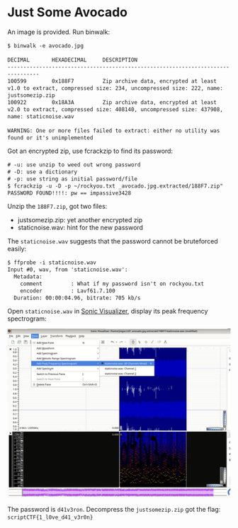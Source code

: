# Just Some Avocado

An image is provided. Run binwalk:

```shell
$ binwalk -e avocado.jpg

DECIMAL       HEXADECIMAL     DESCRIPTION
--------------------------------------------------------------------------------
100599        0x188F7         Zip archive data, encrypted at least v1.0 to extract, compressed size: 234, uncompressed size: 222, name: justsomezip.zip
100922        0x18A3A         Zip archive data, encrypted at least v2.0 to extract, compressed size: 408140, uncompressed size: 437908, name: staticnoise.wav

WARNING: One or more files failed to extract: either no utility was found or it's unimplemented
```

Got an encrypted zip, use fcrackzip to find its password:

```shell
# -u: use unzip to weed out wrong password
# -D: use a dictionary
# -p: use string as initial password/file
$ fcrackzip -u -D -p ~/rockyou.txt _avocado.jpg.extracted/188F7.zip"
PASSWORD FOUND!!!!: pw == impassive3428
```

Unzip the `188F7.zip`, got two files:

- justsomezip.zip: yet another encrypted zip
- staticnoise.wav: hint for the new password

The `staticnoise.wav` suggests that the password cannot be bruteforced easily:

```shell
$ ffprobe -i staticnoise.wav
Input #0, wav, from 'staticnoise.wav':
  Metadata:
    comment         : What if my password isn't on rockyou.txt
    encoder         : Lavf61.7.100
  Duration: 00:00:04.96, bitrate: 705 kb/s
```

Open `staticnoise.wav` in [Sonic Visualizer](https://www.sonicvisualiser.org/), display its peak frequency spectrogram:

![](just-some-avocado.png)

The password is `d41v3ron`. Decompress the `justsomezip.zip` got the flag: `scriptCTF{1_l0ve_d41_v3r0n}`
